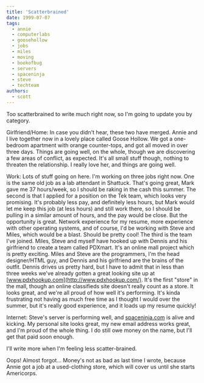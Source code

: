 ```yaml
---
title: 'Scatterbrained'
date: 1999-07-07
tags:
  - annie
  - computerlabs
  - goosehollow
  - jobs
  - miles
  - moving
  - bookofbug
  - servers
  - spaceninja
  - steve
  - techteam
authors:
  - scott
---
```


Too scatterbrained to write much right now, so I'm going to update you by category.

Girlfriend/Home: In case you didn't hear, these two have merged. Annie and I live together now in a lovely place called Goose Hollow. We got a one-bedroom apartment with orange counter-tops, and got all moved in over three days. Things are going well, on the whole, though we are discovering a few areas of conflict, as expected. It's all small stuff though, nothing to threaten the relationship. I really love her, and things are going well.

Work: Lots of stuff going on here. I'm working on three jobs right now. One is the same old job as a lab attendant in Shattuck. That's going great, Mark gave me 37 hours/week, so I should be raking in the cash this summer. The second is that I applied for a position on the Tek team, which looks very promising. It's probably less pay, and definitely less hours, but Mark would let me keep this job (at less hours) and still work there, so I should be pulling in a similar amount of hours, and the pay would be close. But the opportunity is great. Network experience for my resume, more experience with other operating systems, and of course, I'd be working with Steve and Miles, which would be a blast. Should be pretty cool! The third is the team I've joined. Miles, Steve and myself have hooked up with Dennis and his girlfriend to create a team called PDXmart. It's an online mall project which is pretty exciting. Miles and Steve are the programmers, I'm the head designer/HTML guy, and Dennis and his girlfriend are the brains of the outfit. Dennis drives us pretty hard, but I have to admit that in less than three weeks we've already gotten a great looking site up at [www.pdxhookup.com](http://www.pdxhookup.com/). It's the first "store" in the mall, though an online classifieds site doesn't really count as a store. It looks great, and we're all proud of how well it's performing. It's kinda frustrating not having as much free time as I thought I would over the summer, but it's really good experience, and it loads up my resume quickly!

Internet: Steve's server is performing well, and [spaceninja.com](http://spaceninja.local/) is alive and kicking. My personal site looks great, my new email address works great, and I'm proud of the whole thing. I do still owe money on the name, but I'll get that paid soon enough.

I'll write more when I'm feeling less scatter-brained.

Oops! Almost forgot... Money's not as bad as last time I wrote, because Annie got a job at a used-clothing store, which will cover us until she starts Americorps.
